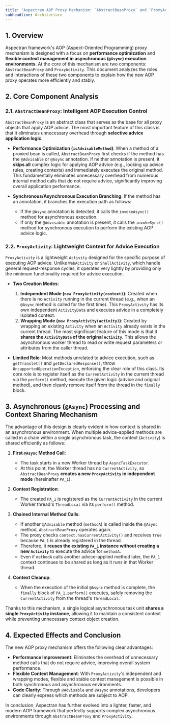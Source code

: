 ```yaml
---
title: "Aspectran AOP Proxy Mechanism: `AbstractBeanProxy` and `ProxyActivity`"
subheadline: Architecture
---
```


## 1. Overview

Aspectran framework's AOP (Aspect-Oriented Programming) proxy mechanism is designed with a focus on **performance optimization** and **flexible context management in asynchronous (`@Async`) execution environments**. At the core of this mechanism are two components: `AbstractBeanProxy` and `ProxyActivity`. This document analyzes the roles and interactions of these two components to explain how the new AOP proxy operates more efficiently and stably.

## 2. Core Component Analysis

### 2.1. `AbstractBeanProxy`: Intelligent AOP Execution Control

`AbstractBeanProxy` is an abstract class that serves as the base for all proxy objects that apply AOP advice. The most important feature of this class is that it eliminates unnecessary overhead through **selective advice application logic**.

-   **Performance Optimization (`isAdvisableMethod`)**: When a method of a proxied bean is called, `AbstractBeanProxy` first checks if the method has the `@Advisable` or `@Async` annotation. If neither annotation is present, it **skips all** complex logic for applying AOP advice (e.g., looking up advice rules, creating contexts) and immediately executes the original method. This fundamentally eliminates unnecessary overhead from numerous internal method calls that do not require advice, significantly improving overall application performance.

-   **Synchronous/Asynchronous Execution Branching**: If the method has an annotation, it branches the execution path as follows:
    -   If the `@Async` annotation is detected, it calls the `invokeAsync()` method for asynchronous execution.
    -   If only the `@Advisable` annotation is present, it calls the `invokeSync()` method for synchronous execution to perform the existing AOP advice logic.

### 2.2. `ProxyActivity`: Lightweight Context for Advice Execution

`ProxyActivity` is a lightweight `Activity` designed for the specific purpose of executing AOP advice. Unlike `WebActivity` or `ShellActivity`, which handle general request-response cycles, it operates very lightly by providing only the minimum functionality required for advice execution.

-   **Two Creation Modes**:
    1.  **Independent Mode (`new ProxyActivity(context)`)**: Created when there is no `Activity` running in the current thread (e.g., when an `@Async` method is called for the first time). This `ProxyActivity` has its own independent `ActivityData` and executes advice in a completely isolated context.
    2.  **Wrapping Mode (`new ProxyActivity(activity)`)**: Created by wrapping an existing `Activity` when an `Activity` already exists in the current thread. The most significant feature of this mode is that it **shares the `ActivityData` of the original `Activity`**. This allows the asynchronous worker thread to read or write request parameters or attributes from the caller thread.

-   **Limited Role**: Most methods unrelated to advice execution, such as `getTranslet()` and `getDeclaredResponse()`, throw `UnsupportedOperationException`, enforcing the clear role of this class. Its core role is to register itself as the `CurrentActivity` in the current thread via the `perform()` method, execute the given logic (advice and original method), and then cleanly remove itself from the thread in the `finally` block.

## 3. Asynchronous (`@Async`) Processing and Context Sharing Mechanism

The advantage of this design is clearly evident in how context is shared in an asynchronous environment. When multiple advice-applied methods are called in a chain within a single asynchronous task, the context (`Activity`) is shared efficiently as follows:

1.  **First `@Async` Method Call**:
    -   The task starts in a new Worker thread by `AsyncTaskExecutor`.
    -   At this point, the Worker thread has no `CurrentActivity`, so `AbstractBeanProxy` **creates a new `ProxyActivity` in independent mode** (hereinafter `PA_1`).

2.  **Context Registration**:
    -   The created `PA_1` is registered as the `CurrentActivity` in the current Worker thread's `ThreadLocal` via its `perform()` method.

3.  **Chained Internal Method Calls**:
    -   If another `@Advisable` method (`methodA`) is called inside the `@Async` method, `AbstractBeanProxy` operates again.
    -   The proxy checks `context.hasCurrentActivity()` and receives `true` because `PA_1` is already registered in the thread.
    -   Therefore, it **reuses the existing `PA_1` instance without creating a new `Activity`** to execute the advice for `methodA`.
    -   Even if `methodA` calls another advice-applied method later, the `PA_1` context continues to be shared as long as it runs in that Worker thread.

4.  **Context Cleanup**:
    -   When the execution of the initial `@Async` method is complete, the `finally` block of `PA_1.perform()` executes, safely removing the `CurrentActivity` from the thread's `ThreadLocal`.

Thanks to this mechanism, a single logical asynchronous task unit **shares a single `ProxyActivity` instance**, allowing it to maintain a consistent context while preventing unnecessary context object creation.

## 4. Expected Effects and Conclusion

The new AOP proxy mechanism offers the following clear advantages:

-   **Performance Improvement**: Eliminates the overhead of unnecessary method calls that do not require advice, improving overall system performance.
-   **Flexible Context Management**: With `ProxyActivity`'s independent and wrapping modes, flexible and stable context management is possible in both synchronous and asynchronous environments.
-   **Code Clarity**: Through `@Advisable` and `@Async` annotations, developers can clearly express which methods are subject to AOP.

In conclusion, Aspectran has further evolved into a lighter, faster, and modern AOP framework that perfectly supports complex asynchronous environments through `AbstractBeanProxy` and `ProxyActivity`.

